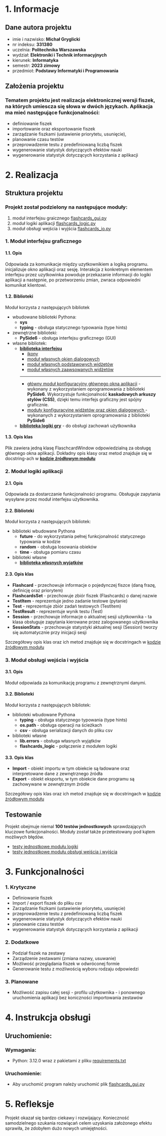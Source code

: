 # 1. Informacje

## Dane autora projektu
* imie i nazwisko: **Michał Gryglicki**
* nr indeksu: **331380**
* uczelnia: **Politechnika Warszawska**
* wydział: **Elektroniki i Technik informacyjnych**
* kierunek: **Informatyka**
* semestr: **2023 zimowy**
* przedmiot: **Podstawy Informatyki i Programowania**

## Założenia projektu
### Tematem projektu jest realizacja elektronicznej wersji fiszek, na których umiescza się słowa w dwóch językach. Aplikacja ma mieć następujące funkcjonalności:
* definiowanie fiszek
* importowanie oraz eksportowanie fiszek
* zarządzanie fiszkami (ustawienie priorytetu, usunięcie),
* planowanie czasu testów
* przeprowadzenie testu z predefiniowaną liczbą fiszek
* wygenerowanie statystyk dotyczących efektów nauki
* wygenerowanie statystyk dotyczących korzystania z aplikacji

# 2. Realizacja

## Struktura projektu
### Projekt został podzielony na następujące moduły:
1. moduł interfejsu graicznego [flashcards_gui.py](flashcards_gui.py)
2. moduł logiki aplikacji [flashcards_logic.py](flashcards_logic.py)
3. moduł obsługi wejścia i wyjścia [flashcards_io.py](flashcards_io.py)

### 1. Moduł interfejsu graficznego
#### 1.1. Opis
Odpowiada za komunikacje między uzytkownikiem a logiką programu. inicjalizuje okno aplikacji oraz sesję. Interakcja z konkretnym elementem interfejsu przez uzytkowinka powoduje przekazanie informacji do logiki aplikacji a następnie, po przetworzeniu zmian, zwraca odpowiedni komunikat klientowi.

#### 1.2. Biblioteki
Moduł korzysta z następujących bibliotek
* wbudowane biblioteki Pythona:
    * **sys**
    * **typing** - obsługa statycznego typowania (type hints)
* zewnętrzne biblioteki:
    * **PySide6** - obsługa interfejsu graficznego (GUI)
* własne bibliotek:
    * **[biblioteka interfejsu](lib/ui)**
        * [ikony](lib/ui/icons/)
        * [moduł własnych okien dialogowych](lib/ui/dialogs.py)
        * [moduł własnych podstawowych widżetów](lib/ui/widgets_basic.py)
        * [moduł własnych zaawsowanych widżetów](lib/ui/widgets.py)
        ----
        * [główny moduł konfiguracyjny głównego okna aplikacji](lib/ui/flashcards_ui.py) - wykonany z wykorzystaniem oprogramowania z biblioteki **PySide6**. Wykorzystuje funkcjonalność **kaskadowych arkuszy stylów (CSS)**, dzięki temu interfejs graficzny jest spójny graficznie.
        * [moduły konfiguracyjne widżetów oraz okien dialogowych ](lib/ui/widgets_ui/) - wykonanych z wykorzystaniem oprogramowania z biblioteki **PySide6**
    * **[biblioteka logiki gry](flashcards_logic.py)** - do obsługi zachowań użytkownika

#### 1.3. Opis klas
Plik zawiera jedną klasę FlaschcardWindow odpowiedzialną za obsługę głównego okna aplikacji.
Dokładny opis klasy oraz metod znajduje się w docstring-ach w **[kodzie źródłowym modułu](flashcards_gui.py)**

### 2. Moduł logiki aplikacji
#### 2.1. Opis
Odpowiada za dostarczanie funkcjonalności programu. Obsługuje zapytania wysyłane przez moduł interfejsu użytkownika.

#### 2.2. Biblioteki
Moduł korzysta z następujących bibliotek:
* biblioteki wbudowane Pythona
    * **__future__** - do wykorzystania pełnej funkcjonalność statycznego typowania w kodzie
    * **random** - obsługa losowania obieków
    * **time** - obsługa pomiaru czasu
* biblioteki własne
    * **[biblioteka własnych wyjątków](lib/errors.py)**
#### 2.3. Opis klas
* **Flashcard** - przechowuje informacje o pojedynczej fiszce (daną frazę, definicję oraz priorytem)
* **FlashcardsSet** - przechowuje zbiór fiszek (Flashcards) o danej nazwie
* **TestItem** - reprezentuje jedno zadanie testowe (pytanie)
* **Test** - reprezentuje zbiór zadań testowych (TestItem)
* **TestResult** - reprezentuje wynik testu (Test)
* **Session** - przechowuje informacje o aktualnej sesji użytkownika - ta klasa obsługuje zapytania kierowane przez zalogowanego użytkownika
* **SessionStats** - przechowuje statystyki aktualnej sesji (Session) tworzy się automatycznie przy inicjacji sesji

Szczegółowy opis klas oraz ich metod znajduje się w docstringach w [kodzie źródłowym modułu](flashcards_logic.py)

### 3. Moduł obsługi wejścia i wyjścia
#### 3.1. Opis
Moduł odpowiada za komunikację programu z zewnętrznymi danymi.

#### 3.2. Biblioteki
Moduł korzysta z następujących bibliotek:
* biblioteki wbudowane Pythona
    * **typing** - obsługa statycznego typowania (type hints)
    * **os.path** - obsługa operacji na ścieżkach
    * **csv** - obsługa serializacji danych do pliku csv
* biblioteki własne
    * **lib.errors** - obsługa własnych wyjątków
    * **flashcards_logic** - połączenie z modułem logiki

#### 3.3. Opis klas
* **Import** - obiekt importu w tym obiekcie są ładowane oraz interpretowane dane z zewnętrznego źródła
* **Export** - obiekt eksportu, w tym obiekcie dane programu są zachowywane w zewnętrznym źródle

Szczegółowy opis klas oraz ich metod znajduje się w docstringach w [kodzie źródłowym modułu](flashcards_logic.py)

## Testowanie
Projekt obejmuje niemal **100 testów jednostkowych** sprawdzających kluczowe funkcjonalności. Moduły został także przetestowany pod kątem możliwych błędów.
* [testy jednostkowe modułu logiki](tests/test_flashcards_logic.py)
* [testy jednostkowe modułu obsługi wejścia i wyjścia](tests/test_flashcards_io.py)

# 3. Funkcjonalności
### 1. Krytyczne
* Definiowanie fiszek
* Import / export fiszek do pliku csv
* Zarządzanie fiszkami (ustawienie priorytetu, usunięcie)
* przeprowadzenie testu z predefiniowaną liczbą fiszek
* wygenerowanie statystyk dotyczących efektów nauki
* planowanie czasu testów
* wygenerowanie statystyk dotyczących korzystania z aplikacji

### 2. Dodatkowe
* Podział fiszek na zestawy
* Zarządzenie zestawami (zmiana nazwy, usuwanie)
* Możliwość przeglądania fiszek w odwróconej formie
* Generowanie testu z możliwością wyboru rodzaju odpowiedzi

### 3. Planowane
* Możliwość zapisu całej sesji - profilu użytkownika - i ponownego uruchomienia aplikacji bez koniczności importowania zestawów

# 4. Instrukcja obsługi

## Uruchomienie:
### Wymagania:
- Python: 3.12.0 wraz z pakietami z pliku [requirements.txt](requirements.txt)
### Uruchomienie:
- Aby uruchomić program należy uruchomić plik [flashcards_gui.py](flashcards_gui.py)

# 5. Refleksje
Projekt okazał się bardzo ciekawy i rozwijający. Konieczność samodzielnego szukania rozwiącań celem uzyskania założonego efektu sprawiła, że zdobyłem dużo nowych umiejętności.